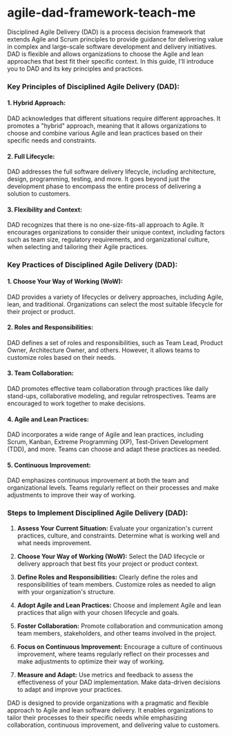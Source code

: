 # agile-dad-framework-teach-me

Disciplined Agile Delivery (DAD) is a process decision framework that extends Agile and Scrum principles to provide guidance for delivering value in complex and large-scale software development and delivery initiatives. DAD is flexible and allows organizations to choose the Agile and lean approaches that best fit their specific context. In this guide, I'll introduce you to DAD and its key principles and practices.

### Key Principles of Disciplined Agile Delivery (DAD):

#### 1. Hybrid Approach:

DAD acknowledges that different situations require different approaches. It promotes a "hybrid" approach, meaning that it allows organizations to choose and combine various Agile and lean practices based on their specific needs and constraints.

#### 2. Full Lifecycle:

DAD addresses the full software delivery lifecycle, including architecture, design, programming, testing, and more. It goes beyond just the development phase to encompass the entire process of delivering a solution to customers.

#### 3. Flexibility and Context:

DAD recognizes that there is no one-size-fits-all approach to Agile. It encourages organizations to consider their unique context, including factors such as team size, regulatory requirements, and organizational culture, when selecting and tailoring their Agile practices.

### Key Practices of Disciplined Agile Delivery (DAD):

#### 1. Choose Your Way of Working (WoW):

DAD provides a variety of lifecycles or delivery approaches, including Agile, lean, and traditional. Organizations can select the most suitable lifecycle for their project or product.

#### 2. Roles and Responsibilities:

DAD defines a set of roles and responsibilities, such as Team Lead, Product Owner, Architecture Owner, and others. However, it allows teams to customize roles based on their needs.

#### 3. Team Collaboration:

DAD promotes effective team collaboration through practices like daily stand-ups, collaborative modeling, and regular retrospectives. Teams are encouraged to work together to make decisions.

#### 4. Agile and Lean Practices:

DAD incorporates a wide range of Agile and lean practices, including Scrum, Kanban, Extreme Programming (XP), Test-Driven Development (TDD), and more. Teams can choose and adapt these practices as needed.

#### 5. Continuous Improvement:

DAD emphasizes continuous improvement at both the team and organizational levels. Teams regularly reflect on their processes and make adjustments to improve their way of working.

### Steps to Implement Disciplined Agile Delivery (DAD):

1. **Assess Your Current Situation:** Evaluate your organization's current practices, culture, and constraints. Determine what is working well and what needs improvement.

2. **Choose Your Way of Working (WoW):** Select the DAD lifecycle or delivery approach that best fits your project or product context.

3. **Define Roles and Responsibilities:** Clearly define the roles and responsibilities of team members. Customize roles as needed to align with your organization's structure.

4. **Adopt Agile and Lean Practices:** Choose and implement Agile and lean practices that align with your chosen lifecycle and goals.

5. **Foster Collaboration:** Promote collaboration and communication among team members, stakeholders, and other teams involved in the project.

6. **Focus on Continuous Improvement:** Encourage a culture of continuous improvement, where teams regularly reflect on their processes and make adjustments to optimize their way of working.

7. **Measure and Adapt:** Use metrics and feedback to assess the effectiveness of your DAD implementation. Make data-driven decisions to adapt and improve your practices.

DAD is designed to provide organizations with a pragmatic and flexible approach to Agile and lean software delivery. It enables organizations to tailor their processes to their specific needs while emphasizing collaboration, continuous improvement, and delivering value to customers.
